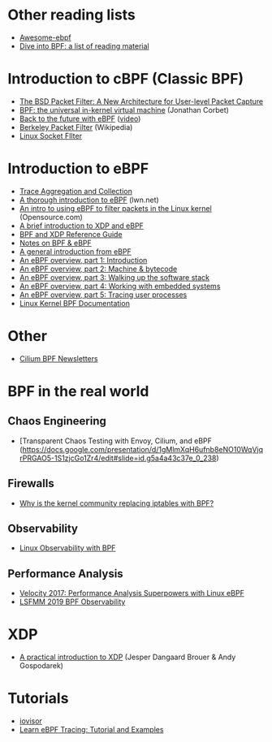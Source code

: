 # Other reading lists
* [Awesome-ebpf](https://github.com/zoidbergwill/awesome-ebpf/blob/master/readme.md)
* [Dive into BPF: a list of reading material](https://qmonnet.github.io/whirl-offload/2016/09/01/dive-into-bpf/)

# Introduction to cBPF (Classic BPF)
* [The BSD Packet Filter: A New Architecture for User-level Packet Capture](http://www.tcpdump.org/papers/bpf-usenix93.pdf)
* [BPF: the universal in-kernel virtual machine](https://lwn.net/Articles/599755/) (Jonathan Corbet)
* [Back to the future with eBPF](https://static.sched.com/hosted_files/kccnceu19/b8/KubeCon-Europe-2019-Beatriz_Martinez_eBPF.pdf) ([video](https://www.youtube.com/watch?v=AQNz_16CaiI&feature=youtu.be))
* [Berkeley Packet Filter](https://en.wikipedia.org/wiki/Berkeley_Packet_Filter) (Wikipedia)
* [Linux Socket FIlter](http://www.cs.columbia.edu/~nahum/w6998/lectures/vpk-columbia-nsdi-lsf.pdf)

# Introduction to eBPF
* [Trace Aggregation and Collection](http://hsdm.dorsal.polymtl.ca/system/files/eBPF-5May2017%20%281%29.pdf)
* [A thorough introduction to eBPF](https://lwn.net/Articles/740157/) (lwn.net)
* [An intro to using eBPF to filter packets in the Linux kernel](https://opensource.com/article/17/9/intro-ebpf) (Opensource.com)
* [A brief introduction to XDP and eBPF](https://blogs.igalia.com/dpino/2019/01/07/a-brief-introduction-to-xdp-and-ebpf/)
* [BPF and XDP Reference Guide](https://docs.cilium.io/en/v1.5/bpf/)
* [Notes on BPF & eBPF](https://jvns.ca/blog/2017/06/28/notes-on-bpf---ebpf/)
* [A general introduction from eBPF](https://schd.ws/hosted_files/osseu17/7e/a-gentle-introduction-to-ebpf.pdf)
* [An eBPF overview, part 1: Introduction](https://www.collabora.com/news-and-blog/blog/2019/04/05/an-ebpf-overview-part-1-introduction/)
* [An eBPF overview, part 2: Machine & bytecode](https://www.collabora.com/news-and-blog/blog/2019/04/15/an-ebpf-overview-part-2-machine-and-bytecode/)
* [An eBPF overview, part 3: Walking up the software stack](https://www.collabora.com/news-and-blog/blog/2019/04/26/an-ebpf-overview-part-3-walking-up-the-software-stack/)
* [An eBPF overview, part 4: Working with embedded systems](https://www.collabora.com/news-and-blog/blog/2019/05/06/an-ebpf-overview-part-4-working-with-embedded-systems/)
* [An eBPF overview, part 5: Tracing user processes](https://www.collabora.com/news-and-blog/blog/2019/05/14/an-ebpf-overview-part-5-tracing-user-processes/)
* [Linux Kernel BPF Documentation](https://www.kernel.org/doc/Documentation/networking/filter.txt)

# Other
* [Cilium BPF Newsletters](https://cilium.io/blog/categories/bpf%20newsletter/)

# BPF in the real world
## Chaos Engineering
* [Transparent Chaos Testing with Envoy, Cilium, and eBPF (https://docs.google.com/presentation/d/1gMlmXqH6ufnb8eNO10WqVjqrPRGAO5-1S1zjcGo1Zr4/edit#slide=id.g5a4a43c37e_0_238)
## Firewalls
* [Why is the kernel community replacing iptables with BPF?](https://cilium.io/blog/2018/04/17/why-is-the-kernel-community-replacing-iptables/)
## Observability
* [Linux Observability with BPF](https://learning.oreilly.com/library/view/linux-observability-with/9781492050193/)
## Performance Analysis
* [Velocity 2017: Performance Analysis Superpowers with Linux eBPF](https://www.youtube.com/watch?v=bj3qdEDbCD4)
* [LSFMM 2019 BPF Observability](https://www.slideshare.net/brendangregg/lsfmm-2019-bpf-observability-143092820)

# XDP
* [A practical introduction to XDP](https://www.linuxplumbersconf.org/event/2/contributions/71/attachments/17/9/presentation-lpc2018-xdp-tutorial.pdf) (Jesper Dangaard Brouer & Andy Gospodarek)

# Tutorials
* [iovisor](https://github.com/iovisor/bcc/blob/master/docs/tutorial.md)
* [Learn eBPF Tracing: Tutorial and Examples](http://www.brendangregg.com/blog/2019-01-01/learn-ebpf-tracing.html)
